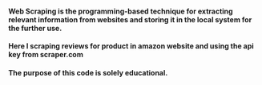 #### Web Scraping is the programming-based technique for extracting relevant information from websites and storing it in the local system for the further use.
#### Here I scraping reviews for product in amazon website and using the api key from scraper.com
#### The purpose of this code is solely educational.

